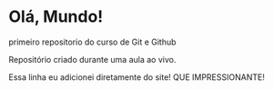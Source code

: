 # Olá, Mundo! 
 primeiro repositorio do curso de Git e Github

 Repositório criado durante uma aula ao vivo. 

 Essa linha eu adicionei diretamente do site! QUE IMPRESSIONANTE! 
